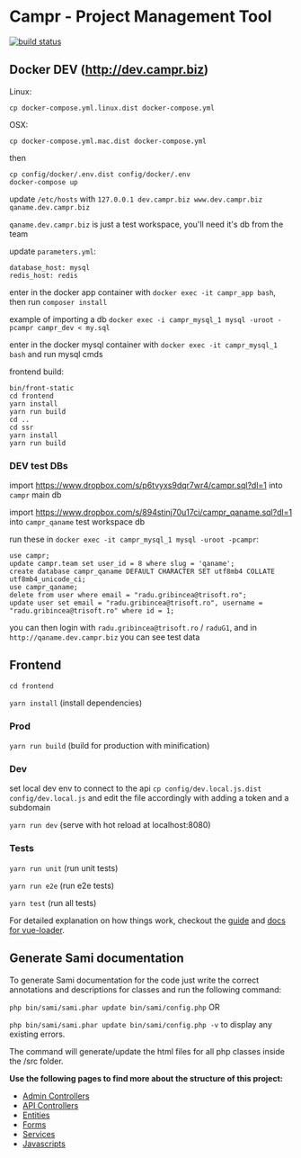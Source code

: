# Campr - Project Management Tool

[![build status](https://lab.trisoft.ro/campr/campr/badges/master/build.svg)](https://lab.trisoft.ro/campr/campr/commits/master)

## Docker DEV (http://dev.campr.biz)
Linux:
```
cp docker-compose.yml.linux.dist docker-compose.yml
```
OSX:
```
cp docker-compose.yml.mac.dist docker-compose.yml
```
then
```
cp config/docker/.env.dist config/docker/.env
docker-compose up
```
update `/etc/hosts` with `127.0.0.1 dev.campr.biz www.dev.campr.biz qaname.dev.campr.biz`

`qaname.dev.campr.biz` is just a test workspace, you'll need it's db from the team

update `parameters.yml`:
```
database_host: mysql
redis_host: redis
```

enter in the docker app container with `docker exec -it campr_app bash`, then run `composer install`

example of importing a db `docker exec -i campr_mysql_1 mysql -uroot -pcampr campr_dev < my.sql`

enter in the docker mysql container with `docker exec -it campr_mysql_1 bash` and run mysql cmds

frontend build:
```
bin/front-static
cd frontend
yarn install
yarn run build
cd ..
cd ssr
yarn install
yarn run build
```

### DEV test DBs

import https://www.dropbox.com/s/p6tvyxs9dqr7wr4/campr.sql?dl=1 into `campr` main db

import https://www.dropbox.com/s/894stinj70u17ci/campr_qaname.sql?dl=1 into `campr_qaname` test workspace db

run these in `docker exec -it campr_mysql_1 mysql -uroot -pcampr`:
```
use campr;
update campr.team set user_id = 8 where slug = 'qaname';
create database campr_qaname DEFAULT CHARACTER SET utf8mb4 COLLATE utf8mb4_unicode_ci;
use campr_qaname;
delete from user where email = "radu.gribincea@trisoft.ro";
update user set email = "radu.gribincea@trisoft.ro", username = "radu.gribincea@trisoft.ro" where id = 1;
```

you can then login with `radu.gribincea@trisoft.ro` / `raduG1`, and in `http://qaname.dev.campr.biz` you can see test data

## Frontend

`cd frontend`

`yarn install` (install dependencies)

### Prod

`yarn run build` (build for production with minification)

### Dev

set local dev env to connect to the api
`cp config/dev.local.js.dist config/dev.local.js` and edit the file accordingly with adding a token and a subdomain

`yarn run dev` (serve with hot reload at localhost:8080)

### Tests
`yarn run unit` (run unit tests)

`yarn run e2e` (run e2e tests)

`yarn test` (run all tests)

For detailed explanation on how things work, checkout the [guide](http://vuejs-templates.github.io/webpack/) and [docs for vue-loader](http://vuejs.github.io/vue-loader).

## Generate Sami documentation

To generate Sami documentation for the code just write the correct annotations and descriptions for classes and run the following command:

`php bin/sami/sami.phar update bin/sami/config.php` OR

`php bin/sami/sami.phar update bin/sami/config.php -v`  to display any existing errors.

The command will generate/update the html files for all php classes inside the /src folder.

**Use the following pages to find more about the structure of this project:**

* [Admin Controllers](backend/src/AppBundle/Resources/docs/AdminControllers.md)
* [API Controllers](backend/src/AppBundle/Resources/docs/ApiControllers.md)
* [Entities](backend/src/AppBundle/Resources/docs/Entities.md)
* [Forms](backend/src/AppBundle/Resources/docs/Forms.md)
* [Services](backend/src/AppBundle/Resources/docs/Services.md)
* [Javascripts](backend/src/AppBundle/Resources/docs/Javascripts.md)
